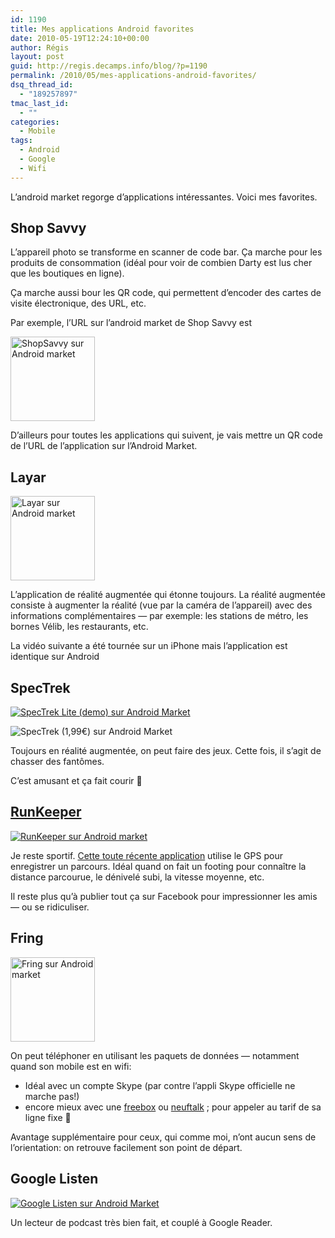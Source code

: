 ```yaml
---
id: 1190
title: Mes applications Android favorites
date: 2010-05-19T12:24:10+00:00
author: Régis
layout: post
guid: http://regis.decamps.info/blog/?p=1190
permalink: /2010/05/mes-applications-android-favorites/
dsq_thread_id:
  - "189257897"
tmac_last_id:
  - ""
categories:
  - Mobile
tags:
  - Android
  - Google
  - Wifi
---
```

L’android market regorge d’applications intéressantes. Voici mes favorites.

## Shop Savvy

L’appareil photo se transforme en scanner de code bar. Ça marche pour les produits de consommation (idéal pour voir de combien Darty est lus cher que les boutiques en ligne). 



Ça marche aussi bour les QR code, qui permettent d’encoder des cartes de visite électronique, des URL, etc.

Par exemple, l’URL sur l’android market de Shop Savvy est
  
[<img src="http://chart.apis.google.com/chart?cht=qr&#038;chs=135x135&#038;chl=market://details?id=com.biggu.shopsavvy" alt="ShopSavvy sur Android market" width="135" height="135" />](http://fr.androlib.com/android.application.com-biggu-shopsavvy-xqE.aspx)

D’ailleurs pour toutes les applications qui suivent, je vais mettre un QR code de l’URL de l’application sur l’Android Market.

## Layar

[<img src="http://chart.apis.google.com/chart?cht=qr&#038;chs=135x135&#038;chl=market://details?id=com.sprx.layar" alt="Layar sur Android market" width="135" height="135" />](http://fr.androlib.com/android.application.com-sprx-layar-jwnq.aspx)

L’application de réalité augmentée qui étonne toujours. La réalité augmentée consiste à augmenter la réalité (vue par la caméra de l’appareil) avec des informations complémentaires &#8212; par exemple: les stations de métro, les bornes Vélib, les restaurants, etc.

La vidéo suivante a été tournée sur un iPhone mais l’application est identique sur Android
  


## SpecTrek

[![SpecTrek Lite (demo) sur Android Market](http://chart.apis.google.com/chart?cht=qr&chs=135x135&chl=market://details?id=com.spectrekking.light)](http://fr.androlib.com/android.application.com-spectrekking-light-qwxB.aspx)
  
![SpecTrek (1,99€) sur Android Market](http://chart.apis.google.com/chart?cht=qr&chs=135x135&chl=market://details?id=com.spectrekking.full)

Toujours en réalité augmentée, on peut faire des jeux. Cette fois, il s’agit de chasser des fantômes.

C’est amusant et ça fait courir 🙂

## [RunKeeper](http://runkeeper.com/)

[![RunKeeper sur Android market](http://chart.apis.google.com/chart?cht=qr&chs=135x135&chl=market://details?id=com.fitnesskeeper.runkeeper)](http://fr.androlib.com/android.application.com-fitnesskeeper-runkeeper-BAAD.aspx)

Je reste sportif. [Cette toute récente application](http://runkeeper.com/blog/wp-trackback.php?p=562) utilise le GPS pour enregistrer un parcours. Idéal quand on fait un footing pour connaître la distance parcourue, le dénivelé subi, la vitesse moyenne, etc.

Il reste plus qu’à publier tout ça sur Facebook pour impressionner les amis &#8212; ou se ridiculiser.

## Fring

[<img src="http://chart.apis.google.com/chart?cht=qr&#038;chs=135x135&#038;chl=market://details?id=com.fring" alt="Fring sur Android market" width="135" height="135" />](http://fr.androlib.com/android.application.com-fring-xmnt.aspx)

On peut téléphoner en utilisant les paquets de données &#8212; notamment quand son mobile est en wifi:

  * Idéal avec un compte Skype (par contre l’appli Skype officielle ne marche pas!)
  * encore mieux avec une [freebox](http://www.free.fr/assistance/268-freebox-le-service-sip-activer-le-service-sip.html) ou [neuftalk](http://neuftalk.sfr.fr/) ; pour appeler au tarif de sa ligne fixe 🙂

Avantage supplémentaire pour ceux, qui comme moi, n’ont aucun sens de l’orientation: on retrouve facilement son point de départ.



## Google Listen

[![Google Listen sur Android Market](http://chart.apis.google.com/chart?cht=qr&chs=135x135&chl=market://details?id=com.google.android.apps.listen)](http://fr.androlib.com/android.application.com-google-android-apps-listen-qqFj.aspx)

Un lecteur de podcast très bien fait, et couplé à Google Reader.
